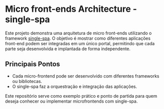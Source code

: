 # Micro front-ends Architecture - single-spa

Este projeto demonstra uma arquitetura de micro front-ends utilizando o framework [single-spa](https://single-spa.js.org/). O objetivo é mostrar como diferentes aplicações front-end podem ser integradas em um único portal, permitindo que cada parte seja desenvolvida e implantada de forma independente.

## Principais Pontos

- Cada micro-frontend pode ser desenvolvido com diferentes frameworks ou bibliotecas.
- O single-spa faz a orquestração e integração das aplicações.

Este repositório serve como exemplo prático e ponto de partida para quem deseja conhecer ou implementar microfrontends com single-spa.
